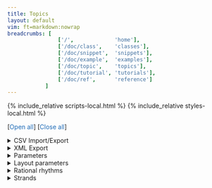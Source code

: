 ```yaml
---
title: Topics
layout: default
vim: ft=markdown:nowrap
breadcrumbs: [
                ['/',             'home'],
                ['/doc/class',    'classes'],
                ['/doc/snippet',  'snippets'],
                ['/doc/example',  'examples'],
                ['/doc/topic',    'topics'],
                ['/doc/tutorial', 'tutorials'],
                ['/doc/ref',      'reference']
            ]
---
```


{% include_relative scripts-local.html %}
{% include_relative styles-local.html %}

<p>
[<span style="cursor:pointer; color:#1e6bb8;" onclick="openAllDetails()">Open all</span>]
[<span style="cursor:pointer; color:#1e6bb8;" onclick="closeAllDetails()">Close all</span>]
</p>


<details class="topic-csv" markdown="1">
<summary> CSV Import/Export </summary>
{% include_relative csv.md %}
</details>

<details class="topic-xml" markdown="1">
<summary> XML Export </summary>
{% include_relative xml.md %}
</details>

<details class="topic-parameters" markdown="1">
<summary> Parameters </summary>
{% include_relative parameters.md %}
</details>

<details class="topic-layout" markdown="1">
<summary> Layout parameters </summary>
{% include_relative layout.md %}
</details>

<details class="topic-rhythms" markdown="1">
<summary> Rational rhythms </summary>
{% include_relative rhythms.md %}
</details>

<details class="topic-strands" markdown="1">
<summary> Strands </summary>
{% include_relative strands.md %}
</details>

